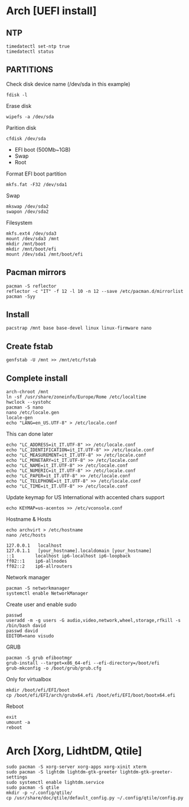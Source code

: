 # Arch [UEFI install] 

## NTP
``` 
timedatectl set-ntp true
timedatectl status
```

## PARTITIONS
Check disk device name (/dev/sda in this example)
```
fdisk -l
```
Erase disk
```
wipefs -a /dev/sda
```
Parition disk
```
cfdisk /dev/sda
```
- EFI boot (500Mb~1GB)
- Swap
- Root

Format EFI boot partition
```
mkfs.fat -F32 /dev/sda1
```
Swap
```
mkswap /dev/sda2
swapon /dev/sda2
```
Filesystem
```
mkfs.ext4 /dev/sda3
mount /dev/sda3 /mnt
mkdir /mnt/boot
mkdir /mnt/boot/efi
mount /dev/sda1 /mnt/boot/efi
```

## Pacman mirrors
```
pacman -S reflector 
reflector -c "IT" -f 12 -l 10 -n 12 --save /etc/pacman.d/mirrorlist
pacman -Syy
```

## Install
```
pacstrap /mnt base base-devel linux linux-firmware nano
```

## Create fstab
```
genfstab -U /mnt >> /mnt/etc/fstab
```

## Complete install
```
arch-chroot /mnt
ln -sf /usr/share/zoneinfo/Europe/Rome /etc/localtime
hwclock --systohc
pacman -S nano
nano /etc/locale.gen
locale-gen
echo "LANG=en_US.UTF-8" > /etc/locale.conf
```

This can done later
```
echo "LC_ADDRESS=it_IT.UTF-8" >> /etc/locale.conf
echo "LC_IDENTIFICATION=it_IT.UTF-8" >> /etc/locale.conf
echo "LC_MEASUREMENT=it_IT.UTF-8" >> /etc/locale.conf
echo "LC_MONETARY=it_IT.UTF-8" >> /etc/locale.conf
echo "LC_NAME=it_IT.UTF-8" >> /etc/locale.conf
echo "LC_NUMERIC=it_IT.UTF-8" >> /etc/locale.conf
echo "LC_PAPER=it_IT.UTF-8" >> /etc/locale.conf
echo "LC_TELEPHONE=it_IT.UTF-8" >> /etc/locale.conf
echo "LC_TIME=it_IT.UTF-8" >> /etc/locale.conf
```

Update keymap for US International with accented chars support
```
echo KEYMAP=us-acentos >> /etc/vconsole.conf
```

Hostname & Hosts
```
echo archvirt > /etc/hostname
nano /etc/hosts

127.0.0.1	localhost
127.0.1.1	[your_hostname].localdomain [your_hostname]
::1        localhost ip6-localhost ip6-loopback
ff02::1    ip6-allnodes
ff02::2    ip6-allrouters
```

Network manager
```
pacman -S networkmanager 
systemctl enable NetworkManager
```

Create user and enable sudo
```
passwd 
useradd -m -g users -G audio,video,network,wheel,storage,rfkill -s /bin/bash david
passwd david
EDITOR=nano visudo
```

GRUB
```
pacman -S grub efibootmgr
grub-install --target=x86_64-efi --efi-directory=/boot/efi
grub-mkconfig -o /boot/grub/grub.cfg
```

Only for virtualbox
```
mkdir /boot/efi/EFI/boot
cp /boot/efi/EFI/arch/grubx64.efi /boot/efi/EFI/boot/bootx64.efi
```

Reboot
```
exit
umount -a
reboot
```


# Arch [Xorg, LidhtDM, Qtile] 

```
sudo pacman -S xorg-server xorg-apps xorg-xinit xterm
sudo pacman -S lightdm lightdm-gtk-greeter lightdm-gtk-greeter-settings
sudo systemctl enable lightdm.service
sudo pacman -S qtile
mkdir -p ~/.config/qtile/
cp /usr/share/doc/qtile/default_config.py ~/.config/qtile/config.py
```